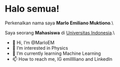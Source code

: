 # Halo semua! 

Perkenalkan nama saya **Marlo Emiliano Muktiono**.\

Saya seorang **Mahasiswa** di [Universitas Indonesia](https://www.ui.ac.id/).\

- 👋 Hi, I’m @MarloEM
- 👀 I’m interested in Physics
- 🌱 I’m currently learning Machine Learning
- 📫 How to reach me, IG emilllliano and LinkedIn 

<!---
MarloEM/MarloEM is a ✨ special ✨ repository because its `README.md` (this file) appears on your GitHub profile.
You can click the Preview link to take a look at your changes.
--->
